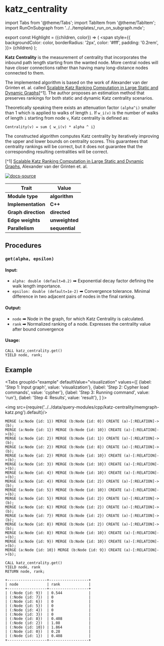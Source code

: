 # katz_centrality

import Tabs from '@theme/Tabs';
import TabItem from '@theme/TabItem';
import RunOnSubgraph from '../../templates/_run_on_subgraph.mdx';

export const Highlight = ({children, color}) => (
<span
style={{
      backgroundColor: color,
      borderRadius: '2px',
      color: '#fff',
      padding: '0.2rem',
    }}>
{children}
</span>
);

**Katz Centrality** is the measurement of centrality that incorporates the
inbound path length starting from the wanted node. More central nodes will have
closer connections rather than having many long-distance nodes connected to
them.

The implemented algorithm is based on the work of Alexander van der Grinten et.
al. called [Scalable Katz Ranking Computation in Large Static and Dynamic
Graphs](https://arxiv.org/pdf/1807.03847.pdf)[^1]. The author proposes an
estimation method that preserves rankings for both static and dynamic Katz
centrality scenarios.

Theoretically speaking there exists an attenuation factor `(alpha^i)` smaller
than 1 which is applied to walks of length `i`. If `w_i(v)` is the number of
walks of length `i` starting from node `v`, Katz centrality is defined as:

```
Centrality(v) = sum { w_i(v) * alpha ^ i}
```

The constructed algorithm computes Katz centrality by iteratively improving the
upper and lower bounds on centrality scores. This guarantees that centrality
rankings will be correct, but it does not guarantee that the corresponding
resulting centralities will be correct.

[^1] [Scalable Katz Ranking Computation in Large Static and Dynamic
Graphs](https://arxiv.org/pdf/1807.03847.pdf), Alexander van der Grinten et. al.

[![docs-source](https://img.shields.io/badge/source-katz_centrality-FB6E00?logo=github&style=for-the-badge)](https://github.com/memgraph/mage/blob/main/cpp/katz_centrality_module/katz_centrality_module.cpp)

| Trait               | Value                                                 |
| ------------------- | ----------------------------------------------------- |
| **Module type**     | <Highlight color="#FB6E00">**algorithm**</Highlight>  |
| **Implementation**  | <Highlight color="#FB6E00">**C++**</Highlight>        |
| **Graph direction** | <Highlight color="#FB6E00">**directed**</Highlight>   |
| **Edge weights**    | <Highlight color="#FB6E00">**unweighted**</Highlight> |
| **Parallelism**     | <Highlight color="#FB6E00">**sequential**</Highlight> |

## Procedures

<RunOnSubgraph/>

### `get(alpha, epsilon)`

#### Input:

- `alpha: double (default=0.2)` ➡ Exponential decay factor defining the walk length
  importance.
- `epsilon: double (default=1e-2)` ➡ Convergence tolerance. Minimal difference in two
  adjacent pairs of nodes in the final ranking.

#### Output:

- `node` ➡ Node in the graph, for which Katz Centrality is calculated.
- `rank` ➡ Normalized ranking of a node. Expresses the centrality value after
  bound convergence

#### Usage:

```cypher
CALL katz_centrality.get()
YIELD node, rank;
```

## Example

<Tabs
groupId="example"
defaultValue="visualization"
values={[
{label: 'Step 1: Input graph', value: 'visualization'},
{label: 'Step 2: Cypher load commands', value: 'cypher'},
{label: 'Step 3: Running command', value: 'run'},
{label: 'Step 4: Results', value: 'result'},
]
}>
<TabItem value="visualization">

<img src={require('../../data/query-modules/cpp/katz-centrality/memgraph-katz.png').default}/>

  </TabItem>
  <TabItem value="cypher">

```cypher
MERGE (a:Node {id: 1}) MERGE (b:Node {id: 0}) CREATE (a)-[:RELATION]->(b);
MERGE (a:Node {id: 1}) MERGE (b:Node {id: 10}) CREATE (a)-[:RELATION]->(b);
MERGE (a:Node {id: 2}) MERGE (b:Node {id: 1}) CREATE (a)-[:RELATION]->(b);
MERGE (a:Node {id: 2}) MERGE (b:Node {id: 8}) CREATE (a)-[:RELATION]->(b);
MERGE (a:Node {id: 2}) MERGE (b:Node {id: 10}) CREATE (a)-[:RELATION]->(b);
MERGE (a:Node {id: 3}) MERGE (b:Node {id: 10}) CREATE (a)-[:RELATION]->(b);
MERGE (a:Node {id: 4}) MERGE (b:Node {id: 10}) CREATE (a)-[:RELATION]->(b);
MERGE (a:Node {id: 4}) MERGE (b:Node {id: 2}) CREATE (a)-[:RELATION]->(b);
MERGE (a:Node {id: 5}) MERGE (b:Node {id: 10}) CREATE (a)-[:RELATION]->(b);
MERGE (a:Node {id: 5}) MERGE (b:Node {id: 2}) CREATE (a)-[:RELATION]->(b);
MERGE (a:Node {id: 6}) MERGE (b:Node {id: 2}) CREATE (a)-[:RELATION]->(b);
MERGE (a:Node {id: 7}) MERGE (b:Node {id: 2}) CREATE (a)-[:RELATION]->(b);
MERGE (a:Node {id: 8}) MERGE (b:Node {id: 2}) CREATE (a)-[:RELATION]->(b);
MERGE (a:Node {id: 8}) MERGE (b:Node {id: 10}) CREATE (a)-[:RELATION]->(b);
MERGE (a:Node {id: 9}) MERGE (b:Node {id: 10}) CREATE (a)-[:RELATION]->(b);
MERGE (a:Node {id: 10}) MERGE (b:Node {id: 9}) CREATE (a)-[:RELATION]->(b);
```

  </TabItem>
  <TabItem value="run">

```cypher
CALL katz_centrality.get()
YIELD node, rank
RETURN node, rank;
```

  </TabItem>
  <TabItem value="result">

```plaintext
+------------------+------------------+
| node             | rank             |
+------------------+------------------+
| (:Node {id: 9})  | 0.544            |
| (:Node {id: 7})  | 0                |
| (:Node {id: 6})  | 0                |
| (:Node {id: 5})  | 0                |
| (:Node {id: 4})  | 0                |
| (:Node {id: 3})  | 0                |
| (:Node {id: 8})  | 0.408            |
| (:Node {id: 2})  | 1.08             |
| (:Node {id: 10}) | 1.864            |
| (:Node {id: 0})  | 0.28             |
| (:Node {id: 1})  | 0.408            |
+------------------+------------------+

```

  </TabItem>
</Tabs>
